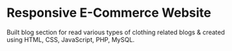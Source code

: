 # Responsive E-Commerce Website

Built blog section for read various types of clothing related blogs & created using HTML, CSS, 
JavaScript, PHP, MySQL. 